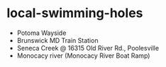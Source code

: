 # local-swimming-holes
- Potoma Wayside 
- Brunswick MD Train Station
- Seneca Creek @ 16315 Old River Rd., Poolesville
- Monocacy river (Monocacy River Boat Ramp)
